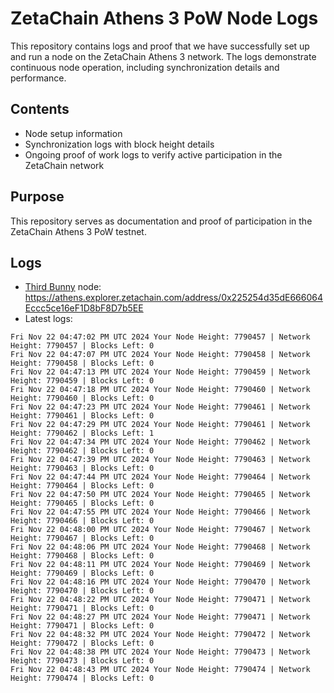 # ZetaChain Athens 3 PoW Node Logs
This repository contains logs and proof that we have successfully set up and run a node on the ZetaChain Athens 3 network. The logs demonstrate continuous node operation, including synchronization details and performance.

## Contents
- Node setup information
- Synchronization logs with block height details
- Ongoing proof of work logs to verify active participation in the ZetaChain network

## Purpose
This repository serves as documentation and proof of participation in the ZetaChain Athens 3 PoW testnet.

## Logs

- [Third Bunny](https://thirdbunny.xyz/) node: https://athens.explorer.zetachain.com/address/0x225254d35dE666064Eccc5ce16eF1D8bF8D7b5EE
- Latest logs:
```
Fri Nov 22 04:47:02 PM UTC 2024 Your Node Height: 7790457 | Network Height: 7790457 | Blocks Left: 0
Fri Nov 22 04:47:07 PM UTC 2024 Your Node Height: 7790458 | Network Height: 7790458 | Blocks Left: 0
Fri Nov 22 04:47:13 PM UTC 2024 Your Node Height: 7790459 | Network Height: 7790459 | Blocks Left: 0
Fri Nov 22 04:47:18 PM UTC 2024 Your Node Height: 7790460 | Network Height: 7790460 | Blocks Left: 0
Fri Nov 22 04:47:23 PM UTC 2024 Your Node Height: 7790461 | Network Height: 7790461 | Blocks Left: 0
Fri Nov 22 04:47:29 PM UTC 2024 Your Node Height: 7790461 | Network Height: 7790462 | Blocks Left: 1
Fri Nov 22 04:47:34 PM UTC 2024 Your Node Height: 7790462 | Network Height: 7790462 | Blocks Left: 0
Fri Nov 22 04:47:39 PM UTC 2024 Your Node Height: 7790463 | Network Height: 7790463 | Blocks Left: 0
Fri Nov 22 04:47:44 PM UTC 2024 Your Node Height: 7790464 | Network Height: 7790464 | Blocks Left: 0
Fri Nov 22 04:47:50 PM UTC 2024 Your Node Height: 7790465 | Network Height: 7790465 | Blocks Left: 0
Fri Nov 22 04:47:55 PM UTC 2024 Your Node Height: 7790466 | Network Height: 7790466 | Blocks Left: 0
Fri Nov 22 04:48:00 PM UTC 2024 Your Node Height: 7790467 | Network Height: 7790467 | Blocks Left: 0
Fri Nov 22 04:48:06 PM UTC 2024 Your Node Height: 7790468 | Network Height: 7790468 | Blocks Left: 0
Fri Nov 22 04:48:11 PM UTC 2024 Your Node Height: 7790469 | Network Height: 7790469 | Blocks Left: 0
Fri Nov 22 04:48:16 PM UTC 2024 Your Node Height: 7790470 | Network Height: 7790470 | Blocks Left: 0
Fri Nov 22 04:48:22 PM UTC 2024 Your Node Height: 7790471 | Network Height: 7790471 | Blocks Left: 0
Fri Nov 22 04:48:27 PM UTC 2024 Your Node Height: 7790471 | Network Height: 7790471 | Blocks Left: 0
Fri Nov 22 04:48:32 PM UTC 2024 Your Node Height: 7790472 | Network Height: 7790472 | Blocks Left: 0
Fri Nov 22 04:48:38 PM UTC 2024 Your Node Height: 7790473 | Network Height: 7790473 | Blocks Left: 0
Fri Nov 22 04:48:43 PM UTC 2024 Your Node Height: 7790474 | Network Height: 7790474 | Blocks Left: 0
```
